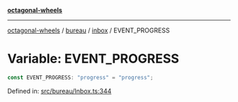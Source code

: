 [**octagonal-wheels**](../../../../../../README.md)

***

[octagonal-wheels](../../../../../../globals.md) / [bureau](../../../README.md) / [inbox](../README.md) / EVENT\_PROGRESS

# Variable: EVENT\_PROGRESS

```ts
const EVENT_PROGRESS: "progress" = "progress";
```

Defined in: [src/bureau/Inbox.ts:344](https://github.com/vrtmrz/octagonal-wheels/blob/main/src/bureau/Inbox.ts#L344)
